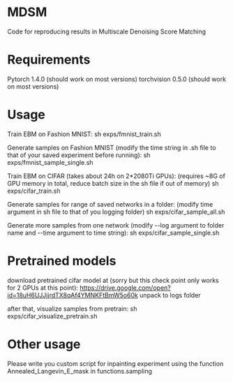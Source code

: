 # MDSM
Code for reproducing results in Multiscale Denoising Score Matching

# Requirements
Pytorch 1.4.0 (should work on most versions)
torchvision 0.5.0 (should work on most versions)

# Usage
Train EBM on Fashion MNIST:
sh exps/fmnist_train.sh

Generate samples on Fashion MNIST (modify the time string in .sh file to that of your saved experiment before running):
sh exps/fmnist_sample_single.sh


Train EBM on CIFAR (takes about 24h on 2*2080Ti GPUs):
(requires ~8G of GPU memory in total, reduce batch size in the sh file if out of memory)
sh exps/cifar_train.sh

Generate samples for range of saved networks in a folder:
(modify time argument in sh file to that of you logging folder)
sh exps/cifar_sample_all.sh 

Generate more samples from one network (modify --log argument to folder name and --time argument to time string):
sh exps/cifar_sample_single.sh

# Pretrained models
download pretrained cifar model at (sorry but this check point only works for 2 GPUs at this point):
https://drive.google.com/open?id=18uH6UJJjjrdTX8qAf4YMNKFtBmW5o60k 
unpack to logs folder

after that, visualize samples from pretrain:
sh exps/cifar_visualize_pretrain.sh


# Other usage
Please write you custom script for inpainting experiment using the function Annealed_Langevin_E_mask in functions.sampling